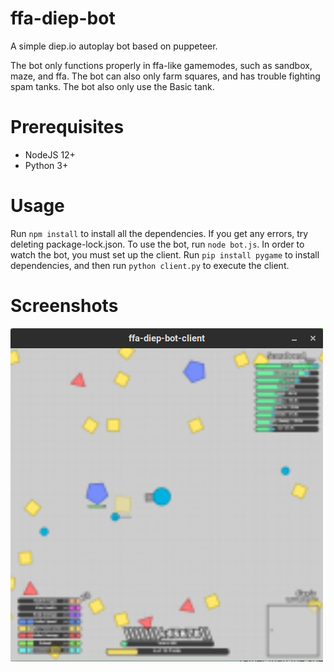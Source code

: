 # ffa-diep-bot
A simple diep.io autoplay bot based on puppeteer.

The bot only functions properly in ffa-like gamemodes, such as sandbox, maze, and ffa. The bot can also only farm squares, and has trouble fighting spam tanks. The bot also only use the Basic tank.

# Prerequisites

* NodeJS 12+
* Python 3+

# Usage

Run `npm install` to install all the dependencies. If you get any errors, try deleting package-lock.json. To use the bot, run `node bot.js`. In order to watch the bot, you must set up the client. Run `pip install pygame` to install dependencies, and then run `python client.py` to execute the client.

# Screenshots

![Image of Bot Client](screenshot.png)